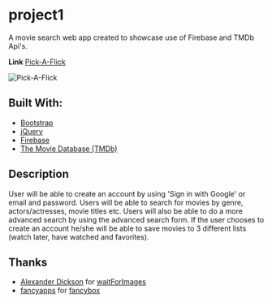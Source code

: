# project1

A movie search web app created to showcase use of Firebase and TMDb Api's.

**Link** [Pick-A-Flick](https://j-riv.github.io/project1)

![Pick-A-Flick](/assets/images/screenshots/pick-a-flick-search-screenshot.jpg)

## Built With:
* [Bootstrap](https://getbootstrap.com/)
* [jQuery](https://jquery.com/)
* [Firebase](https://firebase.google.com)
* [The Movie Database (TMDb)](https://developers.themoviedb.org/3)

## Description
User will be able to create an account by using 'Sign in with Google' or email and password. Users will be able to search for movies by genre, actors/actresses, movie titles etc. Users will also be able to do a more advanced search by using the advanced search form. If the user chooses to create an account he/she will be able to save movies to 3 different lists (watch later, have watched and favorites).

## Thanks
* [Alexander Dickson](http://alexanderdickson.com/) for [waitForImages](https://github.com/alexanderdickson/waitForImages)
* [fancyapps](https://fancyapps.com/fancybox/3/) for [fancybox](https://fancyapps.com/fancybox/3/docs/)
